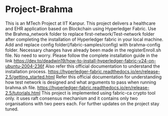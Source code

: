 # Project-Brahma
This is an MTech Project at IIT Kanpur. This project delivers a healthcare and EHR application based on Blockchain using Hyperledger Fabric.
Use the Brahma_network folder to replace first-network/Test-network folder after completing the installation of Hyperledger fabric in your local machine. 
Add and replace config folder(/fabric-samples/config) with brahma-config folder. Necessary changes have already been made in the registerEnroll.sh file. No need to worry.
Please follow the complete installation guide in the link https://dev.to/deadwin19/how-to-install-hyperledger-fabric-v24-on-ubuntu-2004-236f
Also refer this official documentation to understand the installation process. https://hyperledger-fabric.readthedocs.io/en/release-2.5/getting_started.html
Refer this official documentation for understanding how test network is designed and what arguments to pass when running brahma.sh file. https://hyperledger-fabric.readthedocs.io/en/release-2.5/tutorials.html
This project is implemented using fabric-ca crypto tool only. it uses raft consensus mechanism and it contains only two organisations with two peers each.
For further updates on the project stay tuned.
